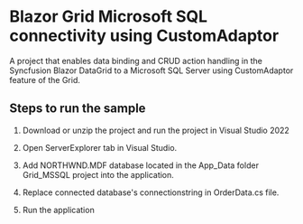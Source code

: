 # Blazor Grid Microsoft SQL connectivity using CustomAdaptor

A project that enables data binding and CRUD action handling in the Syncfusion Blazor DataGrid to a Microsoft SQL Server using CustomAdaptor feature of the Grid.

## Steps to run the sample

1. Download or unzip the project and run the project in Visual Studio 2022

2. Open ServerExplorer tab in Visual Studio.

3. Add NORTHWND.MDF database located in the App_Data folder Grid_MSSQL project into the application.

4. Replace connected database's connectionstring in OrderData.cs file.

5. Run the application
